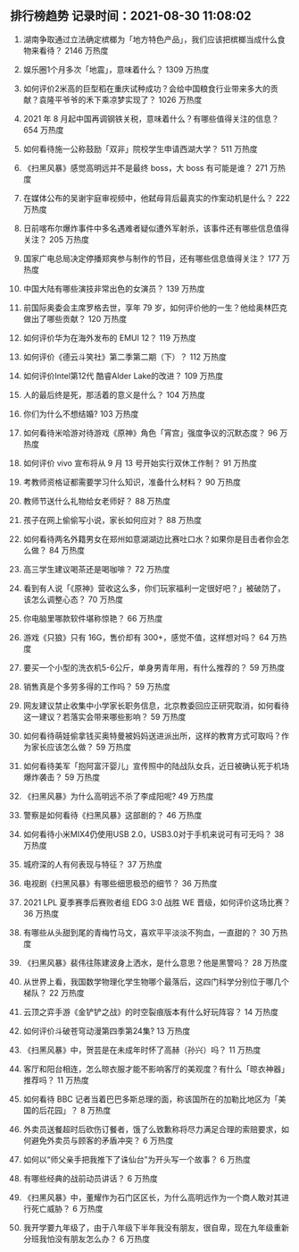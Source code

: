 
## 排行榜趋势 记录时间：2021-08-30 11:08:02
  
  1. 湖南争取通过立法确定槟榔为「地方特色产品」，我们应该把槟榔当成什么食物来看待？ 2146 万热度
    
  2. 娱乐圈1个月多次「地震」，意味着什么？ 1309 万热度
    
  3. 如何评价2米高的巨型稻在重庆试种成功？会给中国粮食行业带来多大的贡献？袁隆平爷爷的禾下乘凉梦实现了？ 1026 万热度
    
  4. 2021 年 8 月起中国再调钢铁关税，意味着什么？有哪些值得关注的信息？ 654 万热度
    
  5. 如何看待施一公称鼓励「双非」院校学生申请西湖大学？ 511 万热度
    
  6. 《扫黑风暴》感觉高明远并不是最终 boss，大 boss 有可能是谁？ 271 万热度
    
  7. 在媒体公布的吴谢宇庭审视频中，他弑母背后最真实的作案动机是什么？ 222 万热度
    
  8. 日前喀布尔爆炸事件中多名遇难者疑似遭外军射杀，该事件还有哪些信息值得关注？ 205 万热度
    
  9. 国家广电总局决定停播郑爽参与制作的节目，还有哪些信息值得关注？ 177 万热度
    
  10. 中国大陆有哪些演技非常出色的女演员？ 139 万热度
    
  11. 前国际奥委会主席罗格去世，享年 79 岁，如何评价他的一生？他给奥林匹克做出了哪些贡献？ 120 万热度
    
  12. 如何评价华为在海外发布的 EMUI 12？ 119 万热度
    
  13. 如何评价《德云斗笑社》第二季第二期（下）？ 112 万热度
    
  14. 如何评价Intel第12代 酷睿Alder Lake的改进？ 109 万热度
    
  15. 人的最后终是死，那活着的意义是什么？ 104 万热度
    
  16. 你们为什么不想结婚? 103 万热度
    
  17. 如何看待米哈游对待游戏《原神》角色「宵宫」强度争议的沉默态度？ 96 万热度
    
  18. 如何评价 vivo 宣布将从 9 月 13 号开始实行双休工作制？ 91 万热度
    
  19. 考教师资格证都需要学习什么知识，准备什么材料？ 90 万热度
    
  20. 教师节送什么礼物给女老师好？ 88 万热度
    
  21. 孩子在网上偷偷写小说，家长如何应对？ 88 万热度
    
  22. 如何看待两名外籍男女在郑州如意湖湖边比赛吐口水？如果你是目击者你会怎么做？ 84 万热度
    
  23. 高三学生建议喝茶还是喝咖啡？ 72 万热度
    
  24. 看到有人说「《原神》营收这么多，你们玩家福利一定很好吧？」被破防了，该怎么调整心态？ 70 万热度
    
  25. 你电脑里哪款软件堪称惊艳？ 66 万热度
    
  26. 游戏《只狼》只有 16G，售价却有 300+，感觉不值，这样想对吗？ 64 万热度
    
  27. 要买一个小型的洗衣机5-6公斤，单身男青年用，有什么推荐的？ 59 万热度
    
  28. 销售真是个多劳多得的工作吗？ 59 万热度
    
  29. 网友建议禁止收集中小学家长职务信息，北京教委回应正研究取消，如何看待这一建议？若落实会带来哪些影响？ 59 万热度
    
  30. 如何看待萌娃偷拿钱买奥特曼被妈妈送进派出所，这样的教育方式可取吗？作为家长应该怎么做？ 59 万热度
    
  31. 如何看待美军「抱阿富汗婴儿」宣传照中的陆战队女兵，近日被确认死于机场爆炸袭击？ 59 万热度
    
  32. 《扫黑风暴》为什么高明远不杀了李成阳呢? 49 万热度
    
  33. 警察是如何看待《扫黑风暴》这部剧的？ 46 万热度
    
  34. 如何看待小米MIX4仍使用USB 2.0，USB3.0对于手机来说可有可无吗？ 38 万热度
    
  35. 城府深的人有何表现与特征？ 37 万热度
    
  36. 电视剧《扫黑风暴》有哪些细思极恐的细节？ 36 万热度
    
  37. 2021 LPL 夏季赛季后赛败者组 EDG 3:0 战胜 WE 晋级，如何评价这场比赛？ 36 万热度
    
  38. 有哪些从头甜到尾的青梅竹马文，喜欢平平淡淡不狗血，一直甜的？ 30 万热度
    
  39. 《扫黑风暴》裴伟往陈建波身上洒水，是什么意思？他是黑警吗？ 28 万热度
    
  40. 从世界上看，我国数学物理化学生物哪个最落后，这四门科学分别位于哪几个梯队？ 22 万热度
    
  41. 云顶之弈手游《金铲铲之战》的时空裂痕版本有什么好玩阵容？ 14 万热度
    
  42. 如何评价斗破苍穹动漫第四季第24集? 13 万热度
    
  43. 《扫黑风暴》中，贺芸是在未成年时怀了高赫（孙兴）吗？ 11 万热度
    
  44. 客厅和阳台相连，怎么晾衣服才能不影响客厅的美观度？有什么「晾衣神器」推荐吗？ 11 万热度
    
  45. 如何看待 BBC 记者当着巴巴多斯总理的面，称该国所在的加勒比地区为「美国的后花园」？ 8 万热度
    
  46. 外卖员送餐超时后砍伤订餐者，饿了么致歉称将尽力满足合理的索赔要求，如何避免外卖员与顾客的矛盾冲突？ 6 万热度
    
  47. 如何以“师父亲手把我推下了诛仙台”为开头写一个故事？ 6 万热度
    
  48. 有哪些经典的战前动员讲话？ 6 万热度
    
  49. 《扫黑风暴》中，董耀作为石门区区长，为什么高明远作为一个商人敢对其进行死亡威胁？ 6 万热度
    
  50. 我开学要九年级了，由于八年级下半年我没有朋友，很自卑，现在九年级重新分班我怕没有朋友怎么办？ 6 万热度
    